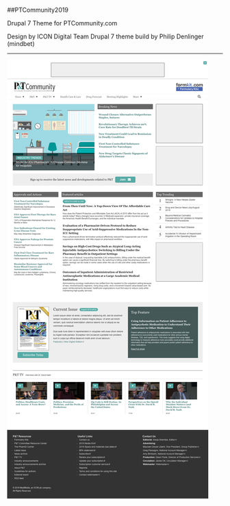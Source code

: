 ##PTCommunity2019

Drupal 7 Theme for PTCommunity.com


Design by ICON Digital Team
Drupal 7 theme build by Philip Denlinger (mindbet)

***


![Alt text](screenshot.png?raw=true "PTCommunity 2019")
